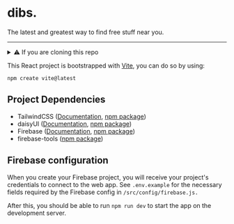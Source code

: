 # dibs.

The latest and greatest way to find free stuff near you.

---

<details>
<summary>⚠️ If you are cloning this repo</summary>
Be sure to install project dependencies before running for the first time by using:
```
npm i
```

</details>

This React project is bootstrapped with [Vite](https://vitejs.dev), you can do so by using:

```
npm create vite@latest
```

## Project Dependencies

- TailwindCSS ([Documentation](https://tailwindcss.com/docs/), [npm package](https://www.npmjs.com/package/tailwindcss))
- daisyUI ([Documentation](https://daisyui.com/docs/), [npm package](https://www.npmjs.com/package/daisyui))
- Firebase ([Documentation](https://firebase.google.com/docs), [npm package](https://www.npmjs.com/package/firebase))
- firebase-tools ([npm package](https://www.npmjs.com/package/firebase-tools))

## Firebase configuration

When you create your Firebase project, you will receive your project's credentials to connect to the web app. See `.env.example` for the necessary fields required by the Firebase config in `/src/config/firebase.js.`

After this, you should be able to run `npm run dev` to start the app on the development server.

